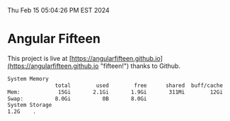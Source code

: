 Thu Feb 15 05:04:26 PM EST 2024

# Angular Fifteen


This project is live at [https://angularfifteen.github.io](https://angularfifteen.github.io "fifteen!") thanks to Github.

```bash
System Memory
               total        used        free      shared  buff/cache   available
Mem:            15Gi       2.1Gi       1.9Gi       311Mi        12Gi        13Gi
Swap:          8.0Gi          0B       8.0Gi
System Storage
1.2G	.
